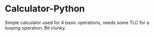 # Calculator-Python
Simple calculator used for 4 basic operations, needs some TLC for a looping operation. Bit clunky.
